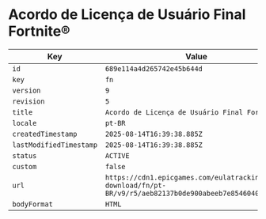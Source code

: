 # Acordo de Licença de Usuário Final Fortnite®

| Key | Value |
| --- | ----- |
| `id` | `689e114a4d265742e45b644d` |
| `key` | `fn` |
| `version` | `9` |
| `revision` | `5` |
| `title` | `Acordo de Licença de Usuário Final Fortnite®` |
| `locale` | `pt-BR` |
| `createdTimestamp` | `2025-08-14T16:39:38.885Z` |
| `lastModifiedTimestamp` | `2025-08-14T16:39:38.885Z` |
| `status` | `ACTIVE` |
| `custom` | `false` |
| `url` | `https://cdn1.epicgames.com/eulatracking-download/fn/pt-BR/v9/r5/aeb82137b0de900abeeb7e8546040b06.pdf` |
| `bodyFormat` | `HTML` |
